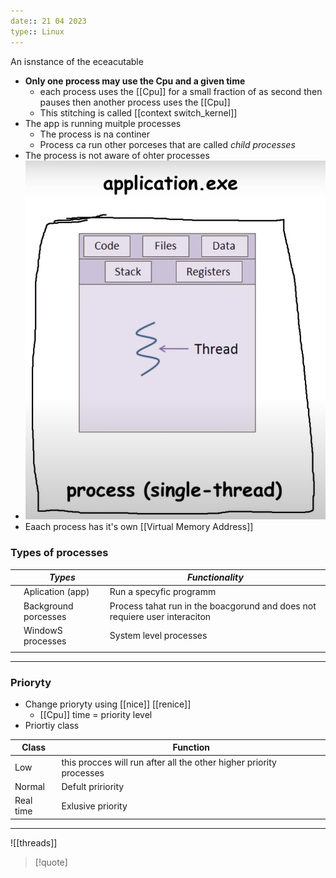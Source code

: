 ```yaml
---
date:: 21 04 2023
type:: Linux
---
```

An isnstance of the eceacutable 
 - **Only one process may use the Cpu and a given time**
	-   each process uses the [[Cpu]] for a small fraction of as second then pauses then another process uses the [[Cpu]]
	-   This stitching is called [[context switch_kernel]]
- The app is running muitple processes 
	- The process is na continer 
	- Process ca run other porceses that are called *child processes*
- The process is not aware of ohter processes 
-  ![ProcessContainer_visual.png](/static/ProcessContainer_visual.png)
- Eaach process has it's own [[Virtual Memory Address]]
### Types of processes 
|     | *Types*              | *Functionality*                                                            |
| --- | -------------------- | -------------------------------------------------------------------------- |
|     | Aplication (app)     | Run a specyfic programm                                                    |
|     | Background porcesses | Process tahat run in the boacgorund and does not requiere user interaciton |
|     | WindowS processes    | System level processes                                                     |
|     |                      |                                                                            |

---
### Prioryty 
- Change prioryty using [[nice]] [[renice]]
	- [[Cpu]] time  = priority level
- Priortiy class 

| Class     | Function                                                            |
| --------- | ------------------------------------------------------------------- |
| Low       | this procces will run after all the other higher priority processes |
| Normal    | Defult pririority                                                   |
| Real time | Exlusive priority                                                   |

--- 
![[threads]]
 
>[!quote] 